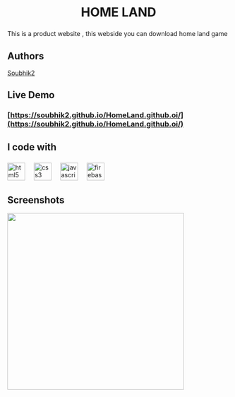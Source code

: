 <h1 align="center">HOME LAND</h1>

###

<p align="left">This is a product website , this webside you can download home land game</p>

### 
## Authors

[Soubhik2](https://github.com/Soubhik2/CORE-PHP)

## Live Demo
### [https://soubhik2.github.io/HomeLand.github.oi/](https://soubhik2.github.io/HomeLand.github.oi/)

<h2 align="left">I code with</h2>

###

<div align="left">
  <img src="https://cdn.jsdelivr.net/gh/devicons/devicon/icons/html5/html5-original.svg" height="40" alt="html5 logo"  />
  <img width="12" />
  <img src="https://cdn.jsdelivr.net/gh/devicons/devicon/icons/css3/css3-original.svg" height="40" alt="css3 logo"  />
  <img width="12" />
  <img src="https://cdn.jsdelivr.net/gh/devicons/devicon/icons/javascript/javascript-original.svg" height="40" alt="javascript logo"  />
  <img width="12" />
  <img src="https://cdn.jsdelivr.net/gh/devicons/devicon/icons/firebase/firebase-plain.svg" height="40" alt="firebase logo"  />
</div>

###
## Screenshots
<div align="left">
  <img height="400" src="https://firebasestorage.googleapis.com/v0/b/resume-website-9493c.appspot.com/o/files%2FScreenshot%20(420).png?alt=media&token=d7fc8db0-9bef-4df0-b4ab-e8b7e5d6daa0"  />
</div>

###
